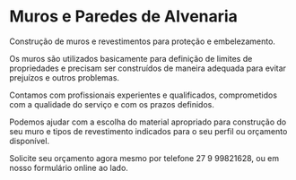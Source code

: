 
# Muros e Paredes de Alvenaria

Construção de muros e revestimentos para proteção e embelezamento. 

Os muros são utilizados basicamente para definição de limites de propriedades e precisam ser construídos de maneira adequada para evitar prejuízos e outros problemas.

Contamos com profissionais experientes e qualificados, comprometidos com a qualidade do serviço e com os prazos definidos. 

Podemos ajudar com a escolha do material apropriado para construção do seu muro e tipos de revestimento indicados para o seu perfil ou orçamento disponível.

Solicite seu orçamento agora mesmo por telefone 27 9 99821628, ou em nosso formulário online ao lado.

